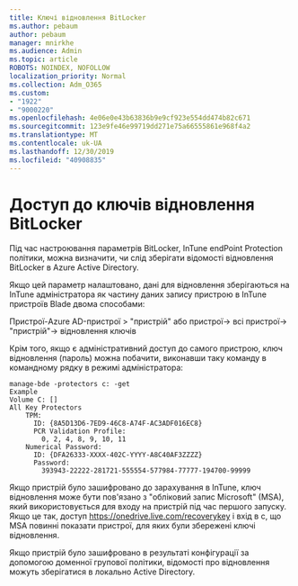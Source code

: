 ```yaml
---
title: Ключі відновлення BitLocker
ms.author: pebaum
author: pebaum
manager: mnirkhe
ms.audience: Admin
ms.topic: article
ROBOTS: NOINDEX, NOFOLLOW
localization_priority: Normal
ms.collection: Adm_O365
ms.custom:
- "1922"
- "9000220"
ms.openlocfilehash: 4e06e0e43b63836b9e9cf923e554dd474b82c671
ms.sourcegitcommit: 123e9fe46e99719dd271e75a66555861e968f4a2
ms.translationtype: MT
ms.contentlocale: uk-UA
ms.lasthandoff: 12/30/2019
ms.locfileid: "40908835"
---
```

# <a name="accessing-bitlocker-recovery-keys"></a>Доступ до ключів відновлення BitLocker

Під час настроювання параметрів BitLocker, InTune endPoint Protection політики, можна визначити, чи слід зберігати відомості відновлення BitLocker в Azure Active Directory.

Якщо цей параметр налаштовано, дані для відновлення зберігаються на InTune адміністратора як частину даних запису пристрою в InTune пристроїв Blade двома способами:

Пристрої-Azure AD-пристрої > "пристрій" або пристрої-> всі пристрої-> "пристрій"-> відновлення ключів

Крім того, якщо є адміністративний доступ до самого пристрою, ключ відновлення (пароль) можна побачити, виконавши таку команду в командному рядку в режимі адміністратора:

```
manage-bde -protectors c: -get
Example
Volume C: []
All Key Protectors
    TPM:
      ID: {8A5D13D6-7ED9-46C8-A74F-AC3ADF016EC8}
      PCR Validation Profile:
        0, 2, 4, 8, 9, 10, 11
    Numerical Password:
      ID: {DFA26333-XXXX-402C-YYYY-A8C40AF3ZZZZ}
      Password:
        393943-22222-281721-555554-577984-77777-194700-99999
```
Якщо пристрій було зашифровано до зарахування в InTune, ключ відновлення може бути пов'язано з "обліковий запис Microsoft" (MSA), який використовується для входу на пристрій під час першого запуску. Якщо це так, доступ https://onedrive.live.com/recoverykey і вхід в с, що MSA повинні показати пристрої, для яких були збережені ключі відновлення.
 
Якщо пристрій було зашифровано в результаті конфігурації за допомогою доменної групової політики, відомості про відновлення можуть зберігатися в локально Active Directory.
 

